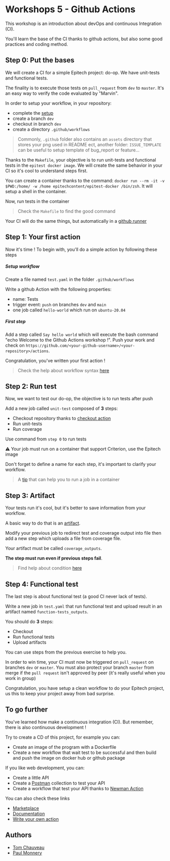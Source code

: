 # Workshops 5 - Github Actions

This workshop is an introduction about devOps and continuous Integration (CI).

You'll learn the base of the CI thanks to github actions, but also some good practices and coding method.

## Step 0: Put the bases

We will create a CI for a simple Epitech project: do-op. We have unit-tests and functional tests. 

The finality is to execute those tests on `pull_request` from `dev` to `master`. It's an easy way to verify the code evaluated by "Marvin".

In order to setup your workflow, in your repository:
  - complete the [setup](https://github.com/PoCInnovation/Workshops/blob/master/software/5.Actions/SETUP.md)
  - create a branch `dev`
  - checkout in branch `dev`
  - create a directory `.github/workflows`

> Commonly, `.github` folder also contains an `assets` directory that stores your png used in README ect, another folder: `ISSUE_TEMPLATE` can be useful to setup template of bug_report or feature... 

Thanks to the `Makefile`, your objective is to run unit-tests and functional tests in the `epitest docker image`. 
We will create the same behavior in your CI so it's cool to understand steps first.

You can create a container thanks to the command: `docker run --rm -it -v $PWD:/home/ -w /home epitechcontent/epitest-docker /bin/zsh`. It will setup a shell in the container.

Now, run tests in the container

> Check the `Makefile` to find the good command

Your CI will do the same things, but automatically in a [github runner](https://docs.github.com/en/free-pro-team@latest/actions/learn-github-actions/introduction-to-github-actions)

## Step 1: Your first action

Now it's time ! To begin with, you'll do a simple action by following these steps

##### Setup workflow

Create a file named `test.yaml` in the folder `.github/workflows`

Write a github Action with the following properties:
  - name: Tests
  - trigger event: `push` on branches `dev` and `main`
  - one job called `hello-world` which run on `ubuntu-20.04`
    
##### First step

Add a step called `Say hello world` which will execute the bash command "echo Welcome to the Github Actions workshop !".
Push your work and check on `https://github.com/<your-github-username>/<your-repository>/actions`.

Congratulation, you've written your first action !

> Check the help about workflow syntax [here](https://docs.github.com/en/free-pro-team@latest/actions/reference/workflow-syntax-for-github-actions)

## Step 2: Run test

Now, we want to test our do-op, the objective is to run tests after push

Add a new job called `unit-test` composed of **3** steps:
  - Checkout repository thanks to [checkout action](https://github.com/marketplace/actions/checkout)
  - Run unit-tests
  - Run coverage

Use command from `step 0` to run tests 

:warning: Your job must run on a container that support Criterion, use the Epitech image

Don't forget to define a name for each step, it's important to clarify your workflow.

> A [tip](https://docs.github.com/en/free-pro-team@latest/actions/reference/workflow-syntax-for-github-actions#jobsjob_idcontainer) that can help you to run a job in a container

## Step 3: Artifact

Your tests run it's cool, but it's better to save information from your workflow.

A basic way to do that is an [artifact](https://github.com/marketplace/actions/upload-a-build-artifact).

Modify your previous job to redirect test and coverage output into file then add a new step which uploads a file from coverage file.

Your artifact must be called `coverage_outputs`.

**The step must run even if previous steps fail**.

> Find help about condition [here](https://docs.github.com/en/free-pro-team@latest/actions/reference/context-and-expression-syntax-for-github-actions)

## Step 4: Functional test

The last step is about functional test (a good CI never lack of tests).

Write a new job in `test.yaml` that run functional test and upload result in an artifact named `function-tests_outputs`.

You should do **3** steps:
  - Checkout
  - Run functional tests
  - Upload artifacts

You can use steps from the previous exercise to help you.
 
In order to win time, your CI must now be triggered on `pull_request` on branches `dev` or `master`.
You must also protect your branch `master` from merge if the `pull request` isn't approved by peer (it's really useful when you work in group)
 
Congratulation, you have setup a clean workflow to do your Epitech project, us this to keep your project away from bad surprise.
 
## To go further

You've learned how make a continuous integration (CI). But remember, there is also continuous development !

Try to create a CD of this project, for example you can:
  - Create an image of the program with a Dockerfile
  - Create a new workflow that wait test to be successful and then build and push the image on docker hub or github package

If you like web development, you can:
  - Create a little API
  - Create a [Postman](https://www.postman.com/) collection to test your API
  - Create a workflow that test your API thanks to [Newman Action](https://github.com/marketplace/actions/newman-action)

You can also check these links
  - [Marketplace](https://github.com/marketplace?type=actions)
  - [Documentation](https://docs.github.com/en/free-pro-team@latest/actions)
  - [Write your own action](https://levelup.gitconnected.com/how-to-write-github-actions-30b54ddf6f52)
  
## Authors

 - [Tom Chauveau](https://github.com/TomChv/)
 - [Paul Monnery](https://github.com/PaulMonnery/)
